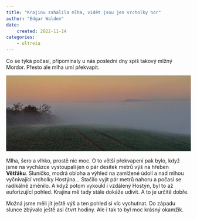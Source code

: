 ```yaml
---
title: "Krajinu zahalila mlha, vidět jsou jen vrcholky hor"
author: "Edgar Walden"
date: 
    created: 2022-11-14
categories:
    - ultreia
---
```

Co se týká počasí, připomínaly u nás poslední dny spíš takový mlžný Mordor. Přesto ale mlha umí překvapit.<!-- more -->

![Hostýn v mlze](../img/hostyn_v_mlze.jpg)

Mlha, šero a vlhko, prostě nic moc. O to větší překvapení pak bylo, když jsme na vycházce vystoupali jen o pár desítek metrů výš na hřeben **Větřáku**. Sluníčko, modrá obloha a výhled na zamlžené údolí a nad mlhou vyčnívající vrcholky Hostýna... Stačilo vyjít pár metrů nahoru a počasí se radikálně změnilo. A když potom vykoukl i vzdálený Hostýn, byl to až euforizující pohled. Krajina mě tady stále dokáže udivit. A to je určitě dobře.

Možná jsme měli jít ještě výš a ten pohled si víc vychutnat. Do západu slunce zbývalo ještě asi čtvrt hodiny. Ale i tak to byl moc krásný okamžik.
